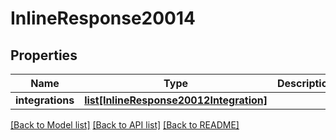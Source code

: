 # InlineResponse20014

## Properties
Name | Type | Description | Notes
------------ | ------------- | ------------- | -------------
**integrations** | [**list[InlineResponse20012Integration]**](InlineResponse20012Integration.md) |  | [optional] 

[[Back to Model list]](../README.md#documentation-for-models) [[Back to API list]](../README.md#documentation-for-api-endpoints) [[Back to README]](../README.md)

